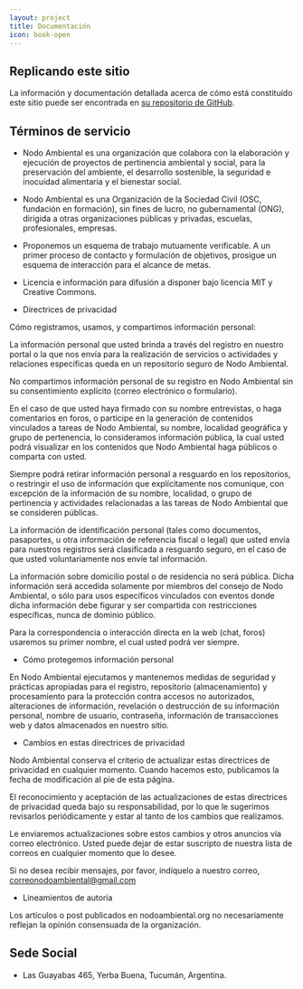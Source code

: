 ```yaml
---
layout: project
title: Documentación
icon: book-open
---
```


## Replicando este sitio

La información y documentación detallada acerca de cómo está constituído este sitio puede ser encontrada en [su repositorio de GitHub](https://github.com/nodoambiental/portal-jekyll).

## Términos de servicio

*  Nodo Ambiental es una organización que colabora con la elaboración y ejecución de proyectos de pertinencia ambiental y social, para la preservación del ambiente, el desarrollo sostenible, la seguridad e inocuidad alimentaria y el bienestar social.

*  Nodo Ambiental es una Organización de la Sociedad Civil (OSC, fundación en formación), sin fines de lucro, no gubernamental (ONG), dirigida a otras organizaciones públicas y privadas, escuelas, profesionales, empresas.

*  Proponemos un esquema de trabajo mutuamente verificable. A un primer proceso de contacto y formulación de objetivos, prosigue un esquema de interacción para el alcance de metas.

*  Licencia e información para difusión a disponer bajo licencia MIT y Creative Commons.

*  Directrices de privacidad
  
Cómo registramos, usamos, y compartimos información personal:

La información personal que usted brinda a través del registro en nuestro portal o la que nos envía para la realización de servicios o actividades y relaciones específicas queda en un repositorio seguro de Nodo Ambiental.

No compartimos información personal de su registro en Nodo Ambiental sin su consentimiento explícito (correo electrónico o formulario).

En el caso de que usted haya firmado con su nombre entrevistas, o haga comentarios en foros, o participe en la generación de contenidos vinculados a tareas de Nodo Ambiental, su nombre, localidad geográfica y grupo de pertenencia, lo consideramos información pública, la cual usted podrá visualizar en los contenidos que Nodo Ambiental haga públicos o comparta con usted.

Siempre podrá retirar información personal a resguardo en los repositorios, o restringir el uso de información que explícitamente nos comunique, con excepción de la información de su nombre, localidad, o grupo de pertinencia y actividades relacionadas a las tareas de Nodo Ambiental que se consideren públicas.

La información de identificación personal (tales como documentos, pasaportes, u otra información de referencia fiscal o legal) que usted envía para nuestros registros será clasificada a resguardo seguro, en el caso de que usted voluntariamente nos envíe tal información.

La información sobre domicilio postal o de residencia no será pública. Dicha información será accedida solamente por miembros del consejo de Nodo Ambiental, o sólo para usos específicos vinculados con eventos donde dicha información debe figurar y ser compartida con restricciones específicas, nunca de dominio público.

Para la correspondencia o interacción directa en la web (chat, foros) usaremos su primer nombre, el cual usted podrá ver siempre.

*  Cómo protegemos información personal

 En Nodo Ambiental ejecutamos y mantenemos medidas de seguridad y prácticas apropiadas para el registro, repositorio (almacenamiento) y procesamiento para la protección contra accesos no autorizados, alteraciones de información, revelación o destrucción de su información personal, nombre de usuario, contraseña, información de transacciones web y datos almacenados en nuestro sitio.

*  Cambios en estas directrices de privacidad

Nodo Ambiental conserva el criterio de actualizar estas directrices de privacidad en cualquier momento. Cuando hacemos esto, publicamos la fecha de modificación al pie de esta página.

El reconocimiento y aceptación de las actualizaciones de estas directrices de privacidad queda bajo su responsabilidad, por lo que le sugerimos revisarlos periódicamente y estar al tanto de los cambios que realizamos.

Le enviaremos actualizaciones sobre estos cambios y otros anuncios vía correo electrónico. Usted puede dejar de estar suscripto de nuestra lista de correos en cualquier momento que lo desee.

Si no desea recibir mensajes, por favor, indíquelo a nuestro correo, correonodoambiental@gmail.com

*  Lineamientos de autoría

Los artículos o post publicados en nodoambiental.org no necesariamente reflejan la opinión consensuada de la organización.

## Sede Social

* Las Guayabas 465, Yerba Buena, Tucumán, Argentina.